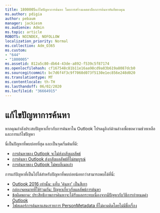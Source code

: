 ```yaml
---
title: 1800005แก้ไขปัญหาการค้นหา โดยการสร้างแคตตาล็อกการค้นหาทันทีของคุณ
ms.author: pdigia
author: pebaum
manager: jackiesm
ms.audience: Admin
ms.topic: article
ROBOTS: NOINDEX, NOFOLLOW
localization_priority: Normal
ms.collection: Adm_O365
ms.custom:
- "644"
- "1800005"
ms.assetid: 812a5c80-db64-43de-a892-f539c5f87174
ms.openlocfilehash: cf167548c81b11e16aa98cd9a83b619a8087dcb0
ms.sourcegitcommit: bc7d6f4f3c9f7060d073f5130e1ec856e248d020
ms.translationtype: MT
ms.contentlocale: th-TH
ms.lasthandoff: 06/02/2020
ms.locfileid: "36664915"
---
```

# <a name="troubleshoot-search-issues"></a>แก้ไขปัญหาการค้นหา

หากคุณกําลังประสบปัญหาเกี่ยวกับการค้นหาใน Outlook โปรดดูลิงก์ด้านล่างเพื่อขอความช่วยเหลือและการแก้ไขปัญหา

นี่เป็นปัญหาที่พบบ่อยที่สุด และเป็นจุดเริ่มต้นที่ดี:

- [การค้นหาของ Outlook จะไม่ส่งกลับผลลัพธ์](https://support.office.com/article/2556b11f-f4d8-46be-b0a7-de33a3f4f066#bkmk_noresults)
- [การค้นหา Outlook ส่งกลับผลลัพธ์ที่ไม่สมบูรณ์](https://support.office.com/article/2556b11f-f4d8-46be-b0a7-de33a3f4f066#bkmk_incompleteresults)
- [การค้นหาของ Outlook ไม่พบอีเมลเก่า](https://support.office.com/article/2556b11f-f4d8-46be-b0a7-de33a3f4f066#bkmk_olderemails)

การแก้ปัญหาที่เป็นไปได้สําหรับปัญหาที่พบบ่อยน้อยกว่าสามารถพบได้ที่นี่:

- [Outlook 2016 เท่านั้น: แท็บ 'ค้นหา' เป็นสีเทา](https://support.office.com/article/2556b11f-f4d8-46be-b0a7-de33a3f4f066#bkmk_greytab)
- [กล่องจดหมายที่ใช้ร่วมกัน: ปัญหาเกี่ยวกับผลลัพธ์การค้นหา](https://support.office.com/article/2556b11f-f4d8-46be-b0a7-de33a3f4f066#bkmk_sharedmailbox)
- [ข้อผิดพลาด: ประสิทธิภาพการค้นหาจะได้รับผลกระทบเนื่องจากมีปัญหากับวิธีการกําหนดค่า Outlook](https://support.office.com/article/51c9d2c7-a3db-4358-afdf-50d3a9e57039)
- [โฟลเดอร์การค้นหาแสดงรายการ PersonMetadata ที่ไม่คาดคิดโดยไม่มีชื่อเรื่อง](https://support.microsoft.com/help/4035436/outlook-search-folders-show-items-with-blank-subject)